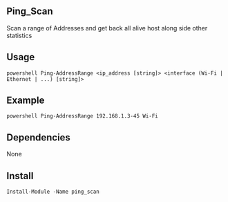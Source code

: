 ## Ping_Scan

Scan a range of Addresses and get back all alive host along side other statistics

## Usage

```powershell Ping-AddressRange <ip_address [string]> <interface (Wi-Fi | Ethernet | ...) [string]>```

## Example

```powershell Ping-AddressRange 192.168.1.3-45 Wi-Fi``` 

## Dependencies

None

## Install

```Install-Module -Name ping_scan``` 